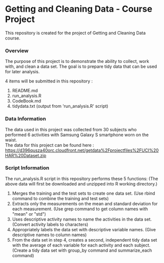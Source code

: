 # Getting and Cleaning Data - Course Project
This repository is created for the project of Getting and Cleaning Data course.
### Overview
The purpose of this project is to demonstrate the ability to collect, work with, and clean a data set. The goal is to prepare tidy data that can be used for later analysis.

4 items will be submitted in this repository :
1. README.md 
2. run_analysis.R 
3. CodeBook.md
4. tidydata.txt  (output from 'run_analysis.R' script)
### Data Information
The data used in this project was collected from 30 subjects who performed 6 activities with Samsung Galaxy S smartphone worn on the waist.  
The data for this project can be found here :
https://d396qusza40orc.cloudfront.net/getdata%2Fprojectfiles%2FUCI%20HAR%20Dataset.zip

### Script Information
The run_analysis.R script in this repository performs these 5 functions:
(The above data will first be downloaded and unzipped into R working directory.)
1. Merges the training and the test sets to create one data set. (Use rbind command to combine the training and test sets)
2. Extracts only the measurements on the mean and standard deviation for each measurement. (Use grep command to get column names with "mean" or "std")
3. Uses descriptive activity names to name the activities in the data set. (Convert activity labels to characters)
4. Appropriately labels the data set with descriptive variable names. (Give descriptive names to column names)
5. From the data set in step 4, creates a second, independent tidy data set with the average of each variable for each activity and each subject.  (Create a tidy data set with group_by command and summarize_each command)

